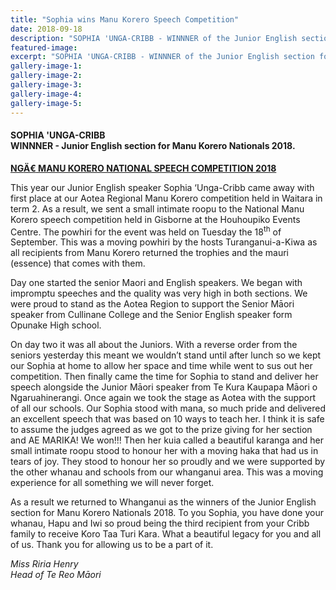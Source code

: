 ```yaml
---
title: "Sophia wins Manu Korero Speech Competition"
date: 2018-09-18
description: "SOPHIA 'UNGA-CRIBB - WINNNER of the Junior English section for Manu Korero Nationals 2018..."
featured-image: 
excerpt: "SOPHIA 'UNGA-CRIBB - WINNNER of the Junior English section for Manu Korero Nationals 2018."
gallery-image-1: 
gallery-image-2: 
gallery-image-3: 
gallery-image-4: 
gallery-image-5: 
---
```


<h4>SOPHIA 'UNGA-CRIBB<br />WINNNER - Junior English section for Manu Korero Nationals 2018.</h4>
<p><strong><span style="text-decoration: underline;">NG</span></strong><strong><span style="text-decoration: underline;">Ä€</span></strong><strong><span style="text-decoration: underline;"> MANU KORERO NATIONAL SPEECH COMPETITION 2018</span></strong></p>
<p>This year our Junior English speaker Sophia &lsquo;Unga-Cribb came away with first place at our Aotea Regional Manu Korero competition held in Waitara in term 2. As a result, we sent a small intimate roopu to the National Manu Korero speech competition held in Gisborne at the Houhoupiko Events Centre. The powhiri for the event was held on Tuesday the 18<sup>th</sup> of September. This was a moving powhiri by the hosts Turanganui-a-Kiwa as all recipients from Manu Korero returned the trophies and the mauri (essence) that comes with them.</p>
<p>Day one started the senior Maori and English speakers. We began with impromptu speeches and the quality was very high in both sections. We were proud to stand as the Aotea Region to support the Senior Māori speaker from Cullinane College and the Senior English speaker form Opunake High school.</p>
<p>On day two it was all about the Juniors. With a reverse order from the seniors yesterday this meant we wouldn&rsquo;t stand until after lunch so we kept our Sophia at home to allow her space and time while went to sus out her competition. Then finally came the time for Sophia to stand and deliver her speech alongside the Junior Māori speaker from Te Kura Kaupapa Māori o Ngaruahinerangi. Once again we took the stage as Aotea with the support of all our schools. Our Sophia stood with mana, so much pride and delivered an excellent speech that was based on 10 ways to teach her. I think it is safe to assume the judges agreed as we got to the prize giving for her section and AE MARIKA! We won!!! Then her kuia called a beautiful karanga and her small intimate roopu stood to honour her with a moving haka that had us in tears of joy. They stood to honour her so proudly and we were supported by the other whanau and schools from our whanganui area. This was a moving experience for all something we will never forget.</p>
<p>As a result we returned to Whanganui as the winners of the Junior English section for Manu Korero Nationals 2018. To you Sophia, you have done your whanau, Hapu and Iwi so proud being the third recipient from your Cribb family to receive Koro Taa Turi Kara. What a beautiful legacy for you and all of us. Thank you for allowing us to be a part of it.</p>
<p><em>Miss Riria Henry</em><br /><em>Head of Te Reo Māori</em></p>

